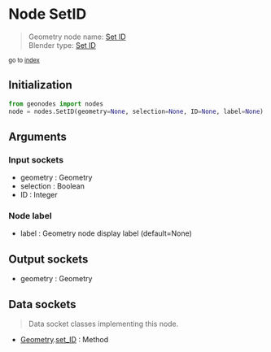 
# Node SetID

> Geometry node name: [Set ID](https://docs.blender.org/manual/en/latest/modeling/geometry_nodes/geometry/set_id.html)<br>
  Blender type: [Set ID](https://docs.blender.org/api/current/bpy.types.GeometryNodeSetID.html)
  
<sub>go to [index](/docs/index.md)</sub>

Initialization
--------------
```python
from geonodes import nodes
node = nodes.SetID(geometry=None, selection=None, ID=None, label=None)
```



## Arguments


### Input sockets

- geometry : Geometry
- selection : Boolean
- ID : Integer

### Node label

- label : Geometry node display label (default=None)

## Output sockets

- geometry : Geometry

## Data sockets

> Data socket classes implementing this node.
  
  
- [Geometry](/docs/sockets/Geometry.md).[set_ID](/docs/sockets/Geometry.md#set_id) : Method
  
